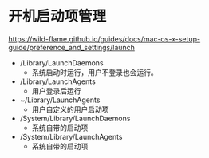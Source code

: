 # 开机启动项管理

https://wild-flame.github.io/guides/docs/mac-os-x-setup-guide/preference_and_settings/launch

* /Library/LaunchDaemons
  * 系统启动时运行，用户不登录也会运行。
* /Library/LaunchAgents
  * 用户登录后运行
* ~/Library/LaunchAgents
  * 用户自定义的用户启动项
* /System/Library/LaunchDaemons
  * 系统自带的启动项
* /System/Library/LaunchAgents
  * 系统自带的启动项
